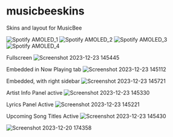 # musicbeeskins
Skins and layout for MusicBee

![Spotify AMOLED_1](https://github.com/tedhinklater/musicbeeskins/assets/66086488/f3523212-b3b2-42b0-9f99-21a1fdd17946)
![Spotify AMOLED_2](https://github.com/tedhinklater/musicbeeskins/assets/66086488/a43e5e3e-0dd9-43bc-8b07-b4e8638df6c5)
![Spotify AMOLED_3](https://github.com/tedhinklater/musicbeeskins/assets/66086488/865e118f-ec49-4191-bca1-9be84855d89e)
![Spotify AMOLED_4](https://github.com/tedhinklater/musicbeeskins/assets/66086488/b2c978dd-cdc6-4732-a4e7-f5c4ff520c8e)


Fullscreen
![Screenshot 2023-12-23 145445](https://github.com/tedhinklater/SpotifyAMOLEDVinylCrateTM/assets/66086488/8d813c8e-f535-4bc5-ab4e-fc7327e56bec)

Embedded in Now Playing tab
![Screenshot 2023-12-23 145112](https://github.com/tedhinklater/SpotifyAMOLEDVinylCrateTM/assets/66086488/2ca5cec3-cb17-49f9-9e22-59e562e1027d)

Embedded, with right sidebar
![Screenshot 2023-12-23 145721](https://github.com/tedhinklater/SpotifyAMOLEDVinylCrateTM/assets/66086488/dd5ff213-e4a5-4b05-a6e8-8aba26b176ad)

Artist Info Panel active
![Screenshot 2023-12-23 145330](https://github.com/tedhinklater/SpotifyAMOLEDVinylCrateTM/assets/66086488/7e7baf01-788c-4b4d-bbb4-94e379332915)

Lyrics Panel Active
![Screenshot 2023-12-23 145221](https://github.com/tedhinklater/SpotifyAMOLEDVinylCrateTM/assets/66086488/4dd083fd-6a8b-4734-88e1-bf1ce868e925)

Upcoming Song Titles Active
![Screenshot 2023-12-23 145430](https://github.com/tedhinklater/SpotifyAMOLEDVinylCrateTM/assets/66086488/fb3b5a13-8362-4533-9e19-ba3f1104031a)


![Screenshot 2023-12-20 174358](https://github.com/tedhinklater/SpotifyAMOLEDVinylCrateTM/assets/66086488/735fd0ee-6644-444c-9d0e-1b8bed69f54b)




